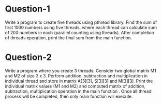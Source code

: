 # Question-1
Write a program to create five threads using pthread library. Find the sum of first 1000 numbers using five threads, where each thread can calculate sum of 200 numbers in each (parallel counting using threads). After completion of threads operation, print the final sum from the main function.

# Question-2
Write a program where you create 3 threads. Consider two global matrix M1 and M2 of size 3 x 3. Perform addition, subtraction and multiplication in individual thread and store in matrix A[3][3], S[3][3] and M[3][3]. Print the individual matrix values (M1 and M2) and computed matrix of addition, subtraction, multiplication operation in the main function . Once all thread process will be completed, then only main function will execute.